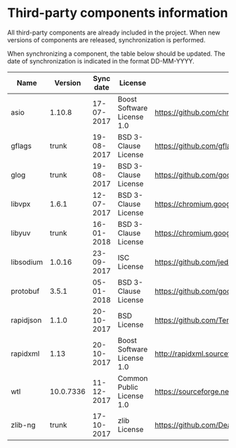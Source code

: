 Third-party components information
==================================
All third-party components are already included in the project.
When new versions of components are released, synchronization is performed.

When synchronizing a component, the table below should be updated.
The date of synchronization is indicated in the format DD-MM-YYYY.

| Name      | Version   | Sync date  | License                    | URL                                             |
|-----------|-----------|------------|----------------------------|-------------------------------------------------|
| asio      | 1.10.8    | 17-07-2017 | Boost Software License 1.0 | https://github.com/chriskohlhoff/asio           |
| gflags    | trunk     | 19-08-2017 | BSD 3-Clause License       | https://github.com/gflags/gflags                |
| glog      | trunk     | 19-08-2017 | BSD 3-Clause License       | https://github.com/google/glog                  |
| libvpx    | 1.6.1     | 12-07-2017 | BSD 3-Clause License       | https://chromium.googlesource.com/webm/libvpx   |
| libyuv    | trunk     | 16-01-2018 | BSD 3-Clause License       | https://chromium.googlesource.com/libyuv/libyuv |
| libsodium | 1.0.16    | 23-09-2017 | ISC License                | https://github.com/jedisct1/libsodium/releases  |
| protobuf  | 3.5.1     | 05-01-2018 | BSD 3-Clause License       | https://github.com/google/protobuf/releases     |
| rapidjson | 1.1.0     | 20-10-2017 | BSD License                | https://github.com/Tencent/rapidjson            |
| rapidxml  | 1.13      | 20-10-2017 | Boost Software License 1.0 | http://rapidxml.sourceforge.net                 |
| wtl       | 10.0.7336 | 11-12-2017 | Common Public License 1.0  | https://sourceforge.net/projects/wtl            |
| zlib-ng   | trunk     | 17-10-2017 | zlib License               | https://github.com/Dead2/zlib-ng                |
